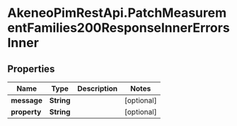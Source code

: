 # AkeneoPimRestApi.PatchMeasurementFamilies200ResponseInnerErrorsInner

## Properties

Name | Type | Description | Notes
------------ | ------------- | ------------- | -------------
**message** | **String** |  | [optional] 
**property** | **String** |  | [optional] 


